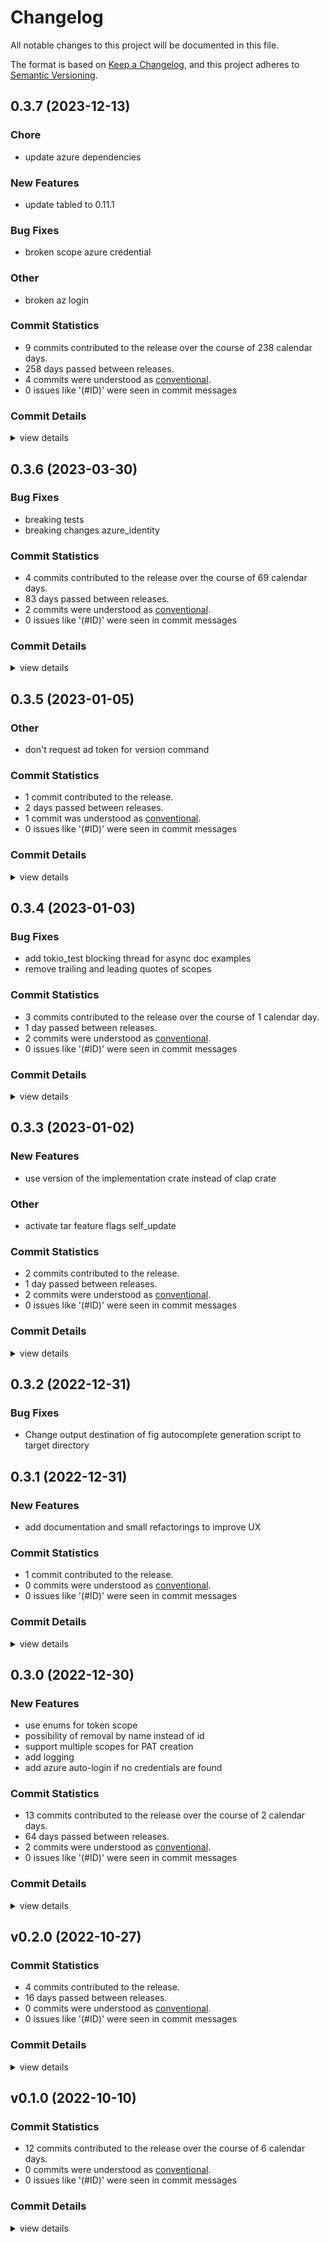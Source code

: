 # Changelog

All notable changes to this project will be documented in this file.

The format is based on [Keep a Changelog](https://keepachangelog.com/en/1.0.0/),
and this project adheres to [Semantic Versioning](https://semver.org/spec/v2.0.0.html).

## 0.3.7 (2023-12-13)

### Chore

 - <csr-id-ffaeac79fe101ea4d01550b94699c484f4acfe5e/> update azure dependencies

### New Features

 - <csr-id-00d9c7d3b98a2734f3f50f00c6b89300d29a8496/> update tabled to 0.11.1

### Bug Fixes

 - <csr-id-845ab8a3ad4f6d1430ffa256e6200222689cc4a0/> broken scope azure credential

### Other

 - <csr-id-afc3f155c0ba06ab58eccd84693677aa4e3f3ca3/> broken az login

### Commit Statistics

<csr-read-only-do-not-edit/>

 - 9 commits contributed to the release over the course of 238 calendar days.
 - 258 days passed between releases.
 - 4 commits were understood as [conventional](https://www.conventionalcommits.org).
 - 0 issues like '(#ID)' were seen in commit messages

### Commit Details

<csr-read-only-do-not-edit/>

<details><summary>view details</summary>

 * **Uncategorized**
    - Merge pull request #136 from jvanbuel/feat/helpful-devops-login-error-message ([`fd078bc`](https://github.com/jvanbuel/pattrick/commit/fd078bc6f92cd363fca97fcbf4839cdbae012540))
    - Add helpful devops help message ([`85e0310`](https://github.com/jvanbuel/pattrick/commit/85e03102382866d1ae29899b086a4d97a751c669))
    - Merge pull request #135 from jvanbuel/to-fix-broken-az-login ([`04c1247`](https://github.com/jvanbuel/pattrick/commit/04c124784befdc533f9c9fef7eaa68184da8781d))
    - Broken scope azure credential ([`845ab8a`](https://github.com/jvanbuel/pattrick/commit/845ab8a3ad4f6d1430ffa256e6200222689cc4a0))
    - Broken az login ([`afc3f15`](https://github.com/jvanbuel/pattrick/commit/afc3f155c0ba06ab58eccd84693677aa4e3f3ca3))
    - Update azure dependencies ([`ffaeac7`](https://github.com/jvanbuel/pattrick/commit/ffaeac79fe101ea4d01550b94699c484f4acfe5e))
    - Merge pull request #49 from oliverw1/patch-1 ([`4a54c85`](https://github.com/jvanbuel/pattrick/commit/4a54c8593fc7a316cbc68a7bc8d5bfb62ae7bf41))
    - Add newline to .env so it becomes a "real" file ([`536b4b8`](https://github.com/jvanbuel/pattrick/commit/536b4b857b5aa13d9066ec679eb03a3e31d90b80))
    - Update tabled to 0.11.1 ([`00d9c7d`](https://github.com/jvanbuel/pattrick/commit/00d9c7d3b98a2734f3f50f00c6b89300d29a8496))
</details>

## 0.3.6 (2023-03-30)

### Bug Fixes

 - <csr-id-1359386c361c4a2f118ebe5b25ffe051291a4f7b/> breaking tests
 - <csr-id-efe490c28d5c70fb4a921ea6469af9a0dc0b9321/> breaking changes azure_identity

### Commit Statistics

<csr-read-only-do-not-edit/>

 - 4 commits contributed to the release over the course of 69 calendar days.
 - 83 days passed between releases.
 - 2 commits were understood as [conventional](https://www.conventionalcommits.org).
 - 0 issues like '(#ID)' were seen in commit messages

### Commit Details

<csr-read-only-do-not-edit/>

<details><summary>view details</summary>

 * **Uncategorized**
    - Breaking tests ([`1359386`](https://github.com/jvanbuel/pattrick/commit/1359386c361c4a2f118ebe5b25ffe051291a4f7b))
    - Breaking changes azure_identity ([`efe490c`](https://github.com/jvanbuel/pattrick/commit/efe490c28d5c70fb4a921ea6469af9a0dc0b9321))
    - Merge pull request #2 from jvanbuel/fix-pattrick-create-stdout ([`8222027`](https://github.com/jvanbuel/pattrick/commit/8222027a91936443ce1d8c1b394a7038e581a55d))
    - Only print token to std-out when creating tokens ([`4ddabab`](https://github.com/jvanbuel/pattrick/commit/4ddabab7e0fd2b4ed59a03d183c92a95a0b5e331))
</details>

## 0.3.5 (2023-01-05)

<csr-id-c073406a43f93aa2b55da285867283a9ad28bcae/>

### Other

 - <csr-id-c073406a43f93aa2b55da285867283a9ad28bcae/> don't request ad token for version command

### Commit Statistics

<csr-read-only-do-not-edit/>

 - 1 commit contributed to the release.
 - 2 days passed between releases.
 - 1 commit was understood as [conventional](https://www.conventionalcommits.org).
 - 0 issues like '(#ID)' were seen in commit messages

### Commit Details

<csr-read-only-do-not-edit/>

<details><summary>view details</summary>

 * **Uncategorized**
    - Don't request ad token for version command ([`c073406`](https://github.com/jvanbuel/pattrick/commit/c073406a43f93aa2b55da285867283a9ad28bcae))
</details>

## 0.3.4 (2023-01-03)

### Bug Fixes

 - <csr-id-3519844591a06c19ac9bf89aad648d8e6979ce88/> add tokio_test blocking thread for async doc examples
 - <csr-id-f533d43867a8446ed5a48ec756791e59f03bee31/> remove trailing and leading quotes of scopes

### Commit Statistics

<csr-read-only-do-not-edit/>

 - 3 commits contributed to the release over the course of 1 calendar day.
 - 1 day passed between releases.
 - 2 commits were understood as [conventional](https://www.conventionalcommits.org).
 - 0 issues like '(#ID)' were seen in commit messages

### Commit Details

<csr-read-only-do-not-edit/>

<details><summary>view details</summary>

 * **Uncategorized**
    - Add tokio_test blocking thread for async doc examples ([`3519844`](https://github.com/jvanbuel/pattrick/commit/3519844591a06c19ac9bf89aad648d8e6979ce88))
    - Remove trailing and leading quotes of scopes ([`f533d43`](https://github.com/jvanbuel/pattrick/commit/f533d43867a8446ed5a48ec756791e59f03bee31))
    - Remove rustdoc missing doc code feature ([`4e41d62`](https://github.com/jvanbuel/pattrick/commit/4e41d623b41c22389fcf6c921b03b3c8f29e494e))
</details>

## 0.3.3 (2023-01-02)

<csr-id-8eb0b74ed838649f33f793012d20afe4d9ea9cf5/>

### New Features

 - <csr-id-74e3abd79cf3031f17fce0679bea6711f8dc9ee1/> use version of the implementation crate instead of clap crate

### Other

 - <csr-id-8eb0b74ed838649f33f793012d20afe4d9ea9cf5/> activate tar feature flags self_update

### Commit Statistics

<csr-read-only-do-not-edit/>

 - 2 commits contributed to the release.
 - 1 day passed between releases.
 - 2 commits were understood as [conventional](https://www.conventionalcommits.org).
 - 0 issues like '(#ID)' were seen in commit messages

### Commit Details

<csr-read-only-do-not-edit/>

<details><summary>view details</summary>

 * **Uncategorized**
    - Use version of the implementation crate instead of clap crate ([`74e3abd`](https://github.com/jvanbuel/pattrick/commit/74e3abd79cf3031f17fce0679bea6711f8dc9ee1))
    - Activate tar feature flags self_update ([`8eb0b74`](https://github.com/jvanbuel/pattrick/commit/8eb0b74ed838649f33f793012d20afe4d9ea9cf5))
</details>

## 0.3.2 (2022-12-31)

### Bug Fixes

- Change output destination of fig autocomplete generation script to target directory

## 0.3.1 (2022-12-31)

### New Features

- add documentation and small refactorings to improve UX

### Commit Statistics

<csr-read-only-do-not-edit/>

 - 1 commit contributed to the release.
 - 0 commits were understood as [conventional](https://www.conventionalcommits.org).
 - 0 issues like '(#ID)' were seen in commit messages

### Commit Details

<csr-read-only-do-not-edit/>

<details><summary>view details</summary>

 * **Uncategorized**
    - Add documentation and small refactorings to improve UX ([`6be2336`](https://github.com/jvanbuel/pattrick/commit/6be23367f377a2a7f4b07bfc04773895ff242a35))
</details>

## 0.3.0 (2022-12-30)

### New Features

 - <csr-id-b202c5ab3445cd9b73b253e3e1915e51a33b9c07/> use enums for token scope
 - <csr-id-641778af1a55c4552a00dc27ec49a7188a509c02/> possibility of removal by name instead of id
- support multiple scopes for PAT creation
- add logging
- add azure auto-login if no credentials are found

### Commit Statistics

<csr-read-only-do-not-edit/>

 - 13 commits contributed to the release over the course of 2 calendar days.
 - 64 days passed between releases.
 - 2 commits were understood as [conventional](https://www.conventionalcommits.org).
 - 0 issues like '(#ID)' were seen in commit messages

### Commit Details

<csr-read-only-do-not-edit/>

<details><summary>view details</summary>

 * **Uncategorized**
    - Support multiple scopes for PAT creation ([`1db6804`](https://github.com/jvanbuel/pattrick/commit/1db6804a5b6259c553a17bf18142271b476b14e8))
    - Rename github.rs to release.rs ([`bbbdc86`](https://github.com/jvanbuel/pattrick/commit/bbbdc86793631d60d51abacf0d3d7e9d23017a2b))
    - Add tests for custom deserializer ([`3132980`](https://github.com/jvanbuel/pattrick/commit/3132980b8227c5d424073b95a820e47bc97f4f11))
    - Add logging ([`13d2d91`](https://github.com/jvanbuel/pattrick/commit/13d2d91df5b061b2924595729fe3deeb2ba02d46))
    - Refactor crud ([`c805e18`](https://github.com/jvanbuel/pattrick/commit/c805e1880184e901efede1a9b9d7705bc17bbb0c))
    - Custom deserialization for scopes ([`9559315`](https://github.com/jvanbuel/pattrick/commit/955931562233ce9055546da2f799fac1c1cdd13a))
    - Refactor ([`f32690e`](https://github.com/jvanbuel/pattrick/commit/f32690e59c380015c3374a41df099d216cadcdd7))
    - Use enums for token scope ([`b202c5a`](https://github.com/jvanbuel/pattrick/commit/b202c5ab3445cd9b73b253e3e1915e51a33b9c07))
    - Possibility of removal by name instead of id ([`641778a`](https://github.com/jvanbuel/pattrick/commit/641778af1a55c4552a00dc27ec49a7188a509c02))
    - Implement paging for list operation ([`5c5fba1`](https://github.com/jvanbuel/pattrick/commit/5c5fba1a37c99d3710048a215afc230b1173780e))
    - Remove emoji dependency ([`89a3095`](https://github.com/jvanbuel/pattrick/commit/89a309599fa99daad75aff2da07a15ac235f35c1))
    - Add azure auto-login if now credentials are found ([`aa40f7a`](https://github.com/jvanbuel/pattrick/commit/aa40f7a61b21b76b756b3d34f79503011bf1c157))
    - Save progress ([`dea5ce2`](https://github.com/jvanbuel/pattrick/commit/dea5ce23c62cdd896ccd8379b437e7b9a31a5196))
</details>

## v0.2.0 (2022-10-27)

### Commit Statistics

<csr-read-only-do-not-edit/>

 - 4 commits contributed to the release.
 - 16 days passed between releases.
 - 0 commits were understood as [conventional](https://www.conventionalcommits.org).
 - 0 issues like '(#ID)' were seen in commit messages

### Commit Details

<csr-read-only-do-not-edit/>

<details><summary>view details</summary>

 * **Uncategorized**
    - Add multiple targets in makefile ([`2547137`](https://github.com/jvanbuel/pattrick/commit/2547137fca770387cd6c5f63cf52ab2472cf4a50))
    - Split clap cli into different crate for fig spec generation ([`949f90b`](https://github.com/jvanbuel/pattrick/commit/949f90ba77014dde215cda1d90a283e73aa25c85))
    - Fix bug with write offset ([`f97a746`](https://github.com/jvanbuel/pattrick/commit/f97a746cd1233b0e28118528ab5722af6cd932a2))
    - Create .netrc if it does not exist ([`69da6d3`](https://github.com/jvanbuel/pattrick/commit/69da6d3dc917b5717d01a508a654f00deba056fa))
</details>

## v0.1.0 (2022-10-10)

### Commit Statistics

<csr-read-only-do-not-edit/>

 - 12 commits contributed to the release over the course of 6 calendar days.
 - 0 commits were understood as [conventional](https://www.conventionalcommits.org).
 - 0 issues like '(#ID)' were seen in commit messages

### Commit Details

<csr-read-only-do-not-edit/>

<details><summary>view details</summary>

 * **Uncategorized**
    - Split between lib and cli ([`adceb87`](https://github.com/jvanbuel/pattrick/commit/adceb8755a7249ad2a4528709bf2190ffafaae0d))
    - Support for .netrc file ([`ef9805b`](https://github.com/jvanbuel/pattrick/commit/ef9805b3c0bc2987e5328a148ad1c7a8b73f1915))
    - Support for .env file ([`0c26794`](https://github.com/jvanbuel/pattrick/commit/0c26794c36dd58822c01f7cdfac7f1dca41033f9))
    - Use chrono for timestamp ([`4fd6eef`](https://github.com/jvanbuel/pattrick/commit/4fd6eefcf05b2553c4da194f4aa4b5fc778778f3))
    - Basic functionality done ([`61d0fb0`](https://github.com/jvanbuel/pattrick/commit/61d0fb079df80f0946ac92462977c967bfa301c0))
    - Experiment with tabled ([`4291de0`](https://github.com/jvanbuel/pattrick/commit/4291de0531ad8631a7b7d3f8e1b78abaf32274f1))
    - Progress on list ([`c8cdb95`](https://github.com/jvanbuel/pattrick/commit/c8cdb95866aeca8dcbc9eee75f6338ad355345d9))
    - Progress ([`fcf43d5`](https://github.com/jvanbuel/pattrick/commit/fcf43d5e48413e86749cd26da1ee8c24db06c8a1))
    - Refactor ([`d552012`](https://github.com/jvanbuel/pattrick/commit/d55201208f99be5d4291cfeeb1355bed519c888e))
    - Expand clap commands ([`308b365`](https://github.com/jvanbuel/pattrick/commit/308b365a7a65d0c7b6b60ec999f4e92bb0bed742))
    - Add clap config ([`9b30edd`](https://github.com/jvanbuel/pattrick/commit/9b30edd16b5462796b104ea268f6f91b4b909a3c))
    - Initial commit ([`020da8c`](https://github.com/jvanbuel/pattrick/commit/020da8c903a221c7d27886684a6c147485f9716a))
</details>

